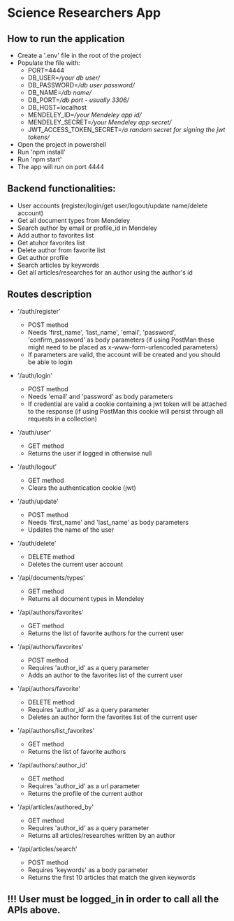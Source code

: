 # Science Researchers App

## How to run the application
- Create a '.env' file in the root of the project
- Populate the file with: 
    * PORT=4444
    * DB_USER=*/your db user/*
    * DB_PASSWORD=*/db user password/*
    * DB_NAME=*/db name/*
    * DB_PORT=*/db port - usually 3306/*
    * DB_HOST=localhost
    * MENDELEY_ID=*/your Mendeley app id/*
    * MENDELEY_SECRET=*/your Mendeley app secret/*
    * JWT_ACCESS_TOKEN_SECRET=*/a random secret for signing the jwt tokens/*
- Open the project in powershell
- Run 'npm install'
- Run 'npm start'
- The app will run on port 4444

## Backend functionalities:
- User accounts (register/login/get user/logout/update name/delete account)
- Get all document types from Mendeley
- Search author by email or profile_id in Mendeley
- Add author to favorites list
- Get atuhor favorites list
- Delete author from favorite list
- Get author profile
- Search articles by keywords
- Get all articles/researches for an author using the author's id

## Routes description
- '/auth/register'
    * POST method
    * Needs 'first_name', 'last_name', 'email', 'password', 'confirm_password' as body parameters (if using PostMan these might need to be placed as x-www-form-urlencoded parameters)
    * If parameters are valid, the account will be created and you should be able to login
- '/auth/login'
    * POST method
    * Needs 'email' and 'password' as body parameters
    * If credential are valid a cookie containing a jwt token will be attached to the response (if using PostMan this cookie will persist through all requests in a collection)
- '/auth/user'
    * GET method
    * Returns the user if logged in otherwise null
- '/auth/logout'
    * GET method
    * Clears the authentication cookie (jwt)
- '/auth/update'
    * POST method
    * Needs 'first_name' and 'last_name' as body parameters
    * Updates the name of the user
- '/auth/delete'
    * DELETE method
    * Deletes the current user account

- '/api/documents/types'
    * GET method
    * Returns all document types in Mendeley

- '/api/authors/favorites'
    * GET method
    * Returns the list of favorite authors for the current user
- '/api/authors/favorites'
    * POST method
    * Requires 'author_id' as a query parameter
    * Adds an author to the favorites list of the current user
- '/api/authors/favorite'
    * DELETE method
    * Requires 'author_id' as a query parameter
    * Deletes an author form the favorites list of the current user
- '/api/authors/list_favorites'
    * GET method
    * Returns the list of favorite authors
- '/api/authors/:author_id'
    * GET method
    * Requires 'author_id' as a url parameter
    * Returns the profile of the current author

- '/api/articles/authored_by'
    * GET method
    * Requires 'author_id' as a query parameter
    * Returns all articles/researches written by an author
- '/api/articles/search'
    * POST method
    * Requires 'keywords' as a body parameter
    * Returns the first 10 articles that match the given keywords


## !!! User must be logged_in in order to call all the APIs above.